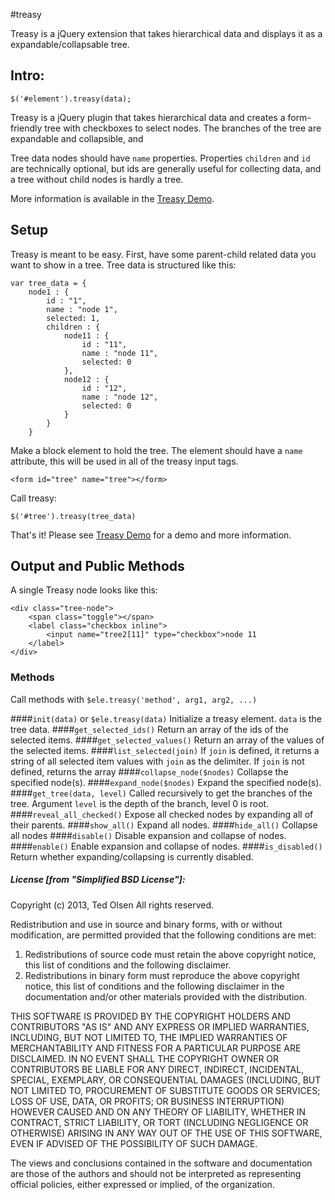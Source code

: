 #treasy

Treasy is a jQuery extension that takes hierarchical data and displays it as a expandable/collapsable tree.

## Intro:
    $('#element').treasy(data);

Treasy is a jQuery plugin that takes hierarchical data and creates a form-friendly tree with checkboxes to select nodes. The branches of the tree are expandable and collapsible, and

Tree data nodes should have `name` properties. Properties `children` and `id` are technically optional, but ids are generally useful for collecting data, and a tree without child nodes is hardly a tree.

More information is available in the [Treasy Demo](doc/demo.html).

## Setup
Treasy is meant to be easy. First, have some parent-child related data you want to show in a tree. Tree data is structured like this:

    var tree_data = {
        node1 : {
            id : "1",
            name : "node 1",
            selected: 1,
            children : {
                node11 : {
                    id : "11",
                    name : "node 11",
                    selected: 0
                },
                node12 : {
                    id : "12",
                    name : "node 12",
                    selected: 0
                }
            }
        }

Make a block element to hold the tree. The element should have a `name` attribute, this will be used in all of the treasy input tags.

    <form id="tree" name="tree"></form>

Call treasy:

    $('#tree').treasy(tree_data)

That's it! Please see [Treasy Demo](doc/demo.html) for a demo and more information.

## Output and Public Methods
A single Treasy node looks like this:

    <div class="tree-node">
        <span class="toggle"></span>
        <label class="checkbox inline">
            <input name="tree2[11]" type="checkbox">node 11
        </label>
    </div>

### Methods

Call methods with `$ele.treasy('method', arg1, arg2, ...)`

####`init(data)` or `$ele.treasy(data)`
Initialize a treasy element. `data` is the tree data.
####`get_selected_ids()`
Return an array of the ids of the selected items.
####`get_selected_values()`
Return an array of the values of the selected items.
####`list_selected(join)`
If `join` is defined, it returns a string of all selected item values with `join` as the delimiter. If `join` is not defined, returns the array
####`collapse_node($nodes)`
Collapse the specified node(s).
####`expand_node($nodes)`
Expand the specified node(s).
####`get_tree(data, level)`
Called recursively to get the branches of the tree. Argument `level` is the depth of the branch, level 0 is root.
####`reveal_all_checked()`
Expose all checked nodes by expanding all of their parents.
####`show_all()`
Expand all nodes.
####`hide_all()`
Collapse all nodes
####`disable()`
Disable expansion and collapse of nodes.
####`enable()`
Enable expansion and collapse of nodes.
####`is_disabled()`
Return whether expanding/collapsing is currently disabled.





##### License [from "Simplified BSD License"]:
 Copyright (c) 2013, Ted Olsen
 All rights reserved.

 Redistribution and use in source and binary forms, with or without
 modification, are permitted provided that the following conditions are met:

 1. Redistributions of source code must retain the above copyright notice, this
 list of conditions and the following disclaimer.
 2. Redistributions in binary form must reproduce the above copyright notice,
 this list of conditions and the following disclaimer in the documentation
 and/or other materials provided with the distribution.

 THIS SOFTWARE IS PROVIDED BY THE COPYRIGHT HOLDERS AND CONTRIBUTORS "AS IS" AND
 ANY EXPRESS OR IMPLIED WARRANTIES, INCLUDING, BUT NOT LIMITED TO, THE IMPLIED
 WARRANTIES OF MERCHANTABILITY AND FITNESS FOR A PARTICULAR PURPOSE ARE
 DISCLAIMED. IN NO EVENT SHALL THE COPYRIGHT OWNER OR CONTRIBUTORS BE LIABLE FOR
 ANY DIRECT, INDIRECT, INCIDENTAL, SPECIAL, EXEMPLARY, OR CONSEQUENTIAL DAMAGES
 (INCLUDING, BUT NOT LIMITED TO, PROCUREMENT OF SUBSTITUTE GOODS OR SERVICES;
 LOSS OF USE, DATA, OR PROFITS; OR BUSINESS INTERRUPTION) HOWEVER CAUSED AND
 ON ANY THEORY OF LIABILITY, WHETHER IN CONTRACT, STRICT LIABILITY, OR TORT
 (INCLUDING NEGLIGENCE OR OTHERWISE) ARISING IN ANY WAY OUT OF THE USE OF THIS
 SOFTWARE, EVEN IF ADVISED OF THE POSSIBILITY OF SUCH DAMAGE.

 The views and conclusions contained in the software and documentation are those
 of the authors and should not be interpreted as representing official policies,
 either expressed or implied, of the organization.